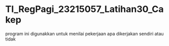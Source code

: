 # TI_RegPagi_23215057_Latihan30_Cakep
program ini digunakkan untuk menilai pekerjaan apa dikerjakan sendiri atau tidak
